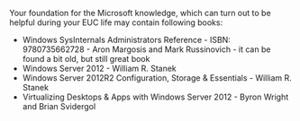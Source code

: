 Your foundation for the Microsoft knowledge, which can turn out to be helpful during your EUC life may contain following books:
+ Windows SysInternals Administrators Reference - ISBN: 9780735662728 - Aron Margosis and Mark Russinovich - it can be found a bit old, but still great book
+ Windows Server 2012 - William R. Stanek
+ Windows Server 2012R2 Configuration, Storage & Essentials - William R. Stanek
+ Virtualizing Desktops & Apps with Windows Server 2012 - Byron Wright and Brian Svidergol
